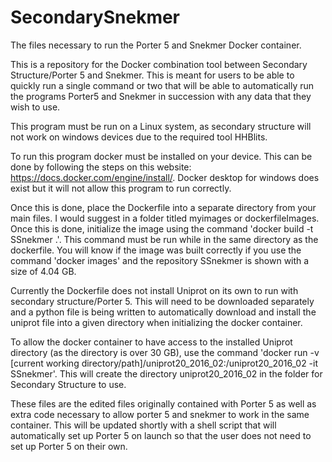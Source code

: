 # SecondarySnekmer
The files necessary to run the Porter 5 and Snekmer Docker container.

This is a repository for the Docker combination tool between Secondary Structure/Porter 5 and Snekmer.
This is meant for users to be able to quickly run a single command or two that will be able to automatically
run the programs Porter5 and Snekmer in succession with any data that they wish to use.

This program must be run on a Linux system, as secondary structure will not work on windows devices due to the
required tool HHBlits.

To run this program docker must be installed on your device. This can be done by following the steps on this
website: https://docs.docker.com/engine/install/. Docker desktop for windows does exist but it will not allow
this program to run correctly.

Once this is done, place the Dockerfile into a separate directory from your main files. I would suggest in a 
folder titled myimages or dockerfileImages. Once this is done, initialize the image using the command 
'docker build -t SSnekmer .'. This command must be run while in the same directory as the dockerfile. You will know
if the image was built correctly if you use the command 'docker images' and the repository SSnekmer is shown with a
size of 4.04 GB. 

Currently the Dockerfile does not install Uniprot on its own to run with secondary structure/Porter 5. This will
need to be downloaded separately and a python file is being written to automatically download and install the uniprot
file into a given directory when initializing the docker container.

To allow the docker container to have access to the installed Uniprot directory (as the directory is over 30 GB),
use the command 'docker run -v [current working directory/path]/uniprot20_2016_02:/uniprot20_2016_02 -it SSnekmer'. This
will create the directory uniprot20_2016_02 in the folder for Secondary Structure to use.

These files are the edited files originally contained with Porter 5 as well as extra code necessary to allow porter 5 and snekmer to work in the same container.
This will be updated shortly with a shell script that will automatically set up Porter 5 on launch so that the user does not need to set up Porter 5 on their own.
